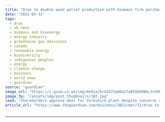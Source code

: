 ```yaml
---
title: "Drax to double wood pellet production with biomass firm purchase"
date: "2021-03-31"
tags: 
  - drax
  - uk news
  - biomass and bioenergy
  - energy industry
  - greenhouse gas emissions
  - canada
  - renewable energy
  - biodiversity
  - indigenous peoples
  - energy
  - climate change
  - business
  - world news
  - guardian
source: "guardian"
image_url: "https://i.guim.co.uk/img/media/bc42d72ab6a17a855bd986c3c500b6c3214e3c3f/0_216_3300_1980/master/3300.jpg?width=460&quality=85&auto=format&fit=max&s=269ce2dedfbea681a1adcd12601417d2"
image_fp: "/assets/img/post_thumbnails/182.jpg"
lead: "Shareholders approve deal for Yorkshire plant despite concerns over carbon, climate and land useThe owner of the Drax power plant in North Yorkshire is expected to move ahead with a $652m deal to double its production of wood pellets after its shareh..."
article_url: "https://www.theguardian.com/business/2021/mar/31/drax-to-double-wood-pellet-production-with-biomass-firm-purchase"
---
```


---

